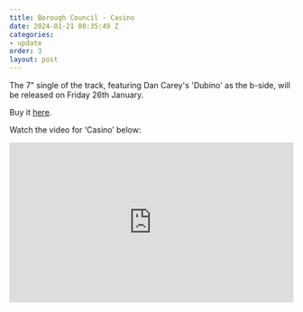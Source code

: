 ```yaml
---
title: Borough Council - Casino
date: 2024-01-21 08:35:49 Z
categories:
- update
order: 3
layout: post
---
```


The 7" single of the track, featuring Dan Carey's 'Dubino' as the b-side, will be released on Friday 26th January.

Buy it  <a href="https://speedywunderground.ffm.to/speedysingles" >here</a>. 

Watch the video for ‘Casino’ below:
 
<style>.embed-container { position: relative; padding-bottom: 56.25%; height: 0; overflow: hidden; max-width: 100%; } .embed-container iframe, .embed-container object, .embed-container embed { position: absolute; top: 0; left: 0; width: 100%; height: 100%; }</style><div class='embed-container'><iframe src='https://www.youtube.com/embed/LsbwiZMVb8M' frameborder='0' allowfullscreen></iframe></div>
<p> </p>
